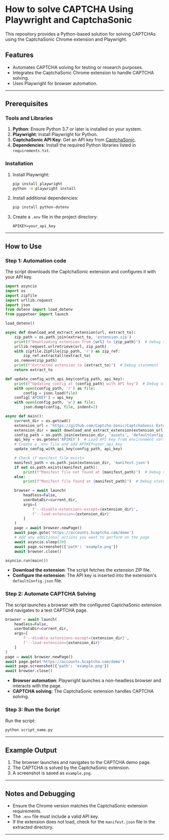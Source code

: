 # How to solve CAPTCHA Using Playwright and CaptchaSonic

This repository provides a Python-based solution for solving CAPTCHAs using the CaptchaSonic Chrome extension and Playwright.

## Features
- Automates CAPTCHA solving for testing or research purposes.
- Integrates the CaptchaSonic Chrome extension to handle CAPTCHA solving.
- Uses Playwright for browser automation.

---

## Prerequisites

### Tools and Libraries

1. **Python**: Ensure Python 3.7 or later is installed on your system.
2. **Playwright**: Install Playwright for Python.
3. **CaptchaSonic API Key**: Get an API key from [CaptchaSonic](https://github.com/Captcha-Sonic).
4. **Dependencies**: Install the required Python libraries listed in `requirements.txt`.

### Installation

1. Install Playwright:
   ```bash
   pip install playwright
   python -m playwright install
   ```

2. Install additional dependencies:
   ```bash
   pip install python-dotenv
   ```

3. Create a `.env` file in the project directory:
   ```env
   APIKEY=your_api_key
   ```

---

## How to Use

### Step 1: Automation code
The script downloads the CaptchaSonic extension and configures it with your API key.

```python
import asyncio
import os
import zipfile
import urllib.request
import json
from dotenv import load_dotenv
from pyppeteer import launch

load_dotenv()

async def download_and_extract_extension(url, extract_to):
    zip_path = os.path.join(extract_to, 'extension.zip')
    print(f"Downloading extension from {url} to {zip_path}")  # Debug statement
    urllib.request.urlretrieve(url, zip_path)
    with zipfile.ZipFile(zip_path, 'r') as zip_ref:
        zip_ref.extractall(extract_to)
    os.remove(zip_path)
    print(f"Extracted extension to {extract_to}")  # Debug statement
    return extract_to

def update_config_with_api_key(config_path, api_key):
    print(f"Updating config at {config_path} with API key")  # Debug statement
    with open(config_path, 'r') as file:
        config = json.load(file)
    config['APIKEY'] = api_key
    with open(config_path, 'w') as file:
        json.dump(config, file, indent=2)

async def main():
    current_dir = os.getcwd()
    extension_url = 'https://github.com/Captcha-Sonic/CaptchaSonic-Extension/releases/download/v0.1.3/CaptchaSonic_Chrome_v0.1.3.zip'
    extension_dir = await download_and_extract_extension(extension_url, current_dir)
    config_path = os.path.join(extension_dir, 'assets', 'defaultConfig.json')
    api_key = os.getenv('APIKEY')  # Load API key from environment variable
    # Create a .env file and add APIKEY=your_api_key
    update_config_with_api_key(config_path, api_key)

    # Check if manifest file exists
    manifest_path = os.path.join(extension_dir, 'manifest.json')
    if not os.path.exists(manifest_path):
        print(f"Manifest file not found at {manifest_path}")  # Debug statement
    else:
        print(f"Manifest file found at {manifest_path}")  # Debug statement

    browser = await launch(
        headless=False,
        userDataDir=current_dir,
        args=[
            f'--disable-extensions-except={extension_dir}',
            f'--load-extension={extension_dir}'
        ]
    )
    page = await browser.newPage()
    await page.goto('https://accounts.hcaptcha.com/demo')
    # Add any additional actions you want to perform on the page
    await asyncio.sleep(20)
    await page.screenshot({'path': 'example.png'})
    await browser.close()

asyncio.run(main())
```

- **Download the extension**: The script fetches the extension ZIP file.
- **Configure the extension**: The API key is inserted into the extension's `defaultConfig.json` file.

### Step 2: Automate CAPTCHA Solving

The script launches a browser with the configured CaptchaSonic extension and navigates to a test CAPTCHA page.

```python
browser = await launch(
    headless=False,
    userDataDir=current_dir,
    args=[
        f'--disable-extensions-except={extension_dir}',
        f'--load-extension={extension_dir}'
    ]
)
page = await browser.newPage()
await page.goto('https://accounts.hcaptcha.com/demo')
await page.screenshot({'path': 'example.png'})
await browser.close()
```

- **Browser automation**: Playwright launches a non-headless browser and interacts with the page.
- **CAPTCHA solving**: The CaptchaSonic extension handles CAPTCHA solving.

### Step 3: Run the Script
Run the script:

```bash
python script_name.py
```

---

## Example Output

1. The browser launches and navigates to the CAPTCHA demo page.
2. The CAPTCHA is solved by the CaptchaSonic extension.
3. A screenshot is saved as `example.png`.

---

## Notes and Debugging
- Ensure the Chrome version matches the CaptchaSonic extension requirements.
- The `.env` file must include a valid API key.
- If the extension does not load, check for the `manifest.json` file in the extracted directory.

---


